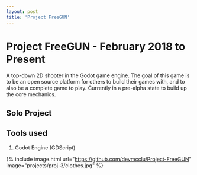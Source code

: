 ```yaml
---
layout: post
title: 'Project FreeGUN'
---
```

# Project FreeGUN - February 2018 to Present

A top-down 2D shooter in the Godot game engine. The goal of this game is to be an open source platform for others to build their games with, and to also be a complete game to play. Currently in a pre-alpha state to build up the core mechanics.

## Solo Project

## Tools used
1. Godot Engine (GDScript)

{% include image.html url="https://github.com/devmcclu/Project-FreeGUN" image="projects/proj-3/clothes.jpg" %}
